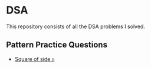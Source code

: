 # DSA

This repository consists of all the DSA problems I solved.

## Pattern Practice Questions

- [Square of side `n`](./01_Pattern_Practice_Questions/001_square_of_side_n/)
